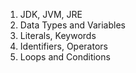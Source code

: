 1. JDK, JVM, JRE
2. Data Types and Variables
3. Literals, Keywords
4. Identifiers, Operators
5. Loops and Conditions
 
 
